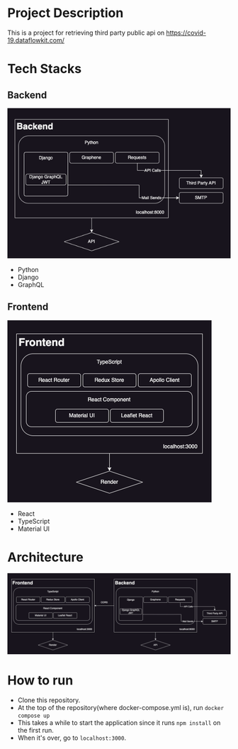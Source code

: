 # Project Description

This is a project for retrieving third party public api on https://covid-19.dataflowkit.com/

# Tech Stacks

## Backend

![Backend](backend.png)

- Python
- Django
- GraphQL

## Frontend

![Frontend](frontend.png)

- React
- TypeScript
- Material UI

# Architecture
![Architecture](architecture.png)

# How to run

- Clone this repository.
- At the top of the repository(where docker-compose.yml is), run `docker compose up`
- This takes a while to start the application since it runs `npm install` on the first run.
- When it's over, go to `localhost:3000`.